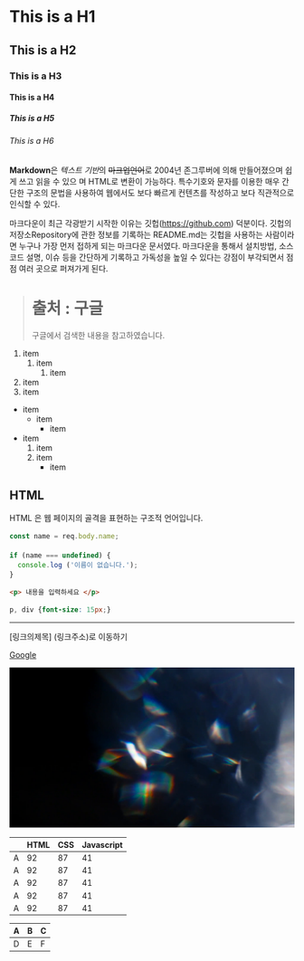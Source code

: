 # This is a H1
## This is a H2
### This is a H3
#### This is a H4
##### This is a H5
###### This is a H6

**Markdown**은 *텍스트 기반*의 ~~마크업언어~~로 2004년 존그루버에 의해 만들어졌으며 쉽게 쓰고 읽을 수 있으 며 HTML로 변환이 가능하다. 특수기호와 문자를 이용한 매우 간단한 구조의 문법을 사용하여 웹에서도 보다 빠르게 컨텐츠를 작성하고 보다 직관적으로 인식할 수 있다.

마크다운이 최근 각광받기 시작한 이유는 깃헙(https://github.com) 덕분이다. 깃헙의 저장소Repository에 관한 정보를 기록하는 README.md는 깃헙을 사용하는 사람이라면 누구나 가장 먼저 접하게 되는 마크다운 문서였다. 마크다운을 통해서 설치방법, 소스코드 설명, 이슈 등을 간단하게 기록하고 가독성을 높일 수 있다는 강점이 부각되면서 점점 여러 곳으로 퍼져가게 된다.

> # 출처 : 구글
> 구글에서 검색한 내용을 참고하였습니다.

1. item
   1. item
      1. item
2. item
3. item

- item
  - item
    - item
- item
   1. item
   2. item
      - item

## HTML

HTML 은 웹 페이지의 골격을 표현하는 구조적 언어입니다.

``` javascript
const name = req.body.name;

if (name === undefined) {
  console.log ('이름이 없습니다.');
}

```

``` html
<p> 내용을 입력하세요 </p>
```

```css
p, div {font-size: 15px;}
```

---

[링크의제목] (링크주소)로 이동하기

[Google](https://google.com, "google link")

![아이콘](빛번짐.png)

| | HTML | CSS | Javascript |
| --- | --- | --- | --- |
| A | 92 | 87 | 41 |
| A | 92 | 87 | 41 |
| A | 92 | 87 | 41 |
| A | 92 | 87 | 41 |
| A | 92 | 87 | 41 |

| A | B | C |
| --- | --- | --- |
| D | E | F |


